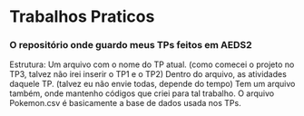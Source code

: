 # Trabalhos Praticos
### O repositório onde guardo meus TPs feitos em AEDS2

Estrutura:
Um arquivo com o nome do TP atual. (como comecei o projeto no TP3, talvez não irei inserir o TP1 e o TP2)
Dentro do arquivo, as atividades daquele TP. (talvez eu não envie todas, depende do tempo)
Tem um arquivo também, onde mantenho códigos que criei para tal trabalho.
O arquivo Pokemon.csv é basicamente a base de dados usada nos TPs.